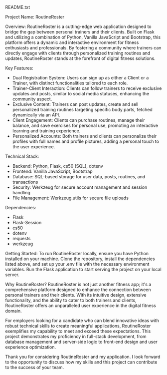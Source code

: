 README.txt

Project Name: RoutineRoster

Overview:
RoutineRoster is a cutting-edge web application designed to bridge the gap between personal trainers and their clients. Built on Flask and utilizing a combination of Python, Vanilla JavaScript and Bootstrap, this platform offers a dynamic and interactive environment for fitness enthusiasts and professionals. By fostering a community where trainers can directly engage with clients through personalized training routines and updates, RoutineRoster stands at the forefront of digital fitness solutions.

Key Features:
- Dual Registration System: Users can sign up as either a Client or a Trainer, with distinct functionalities tailored to each role.
- Trainer-Client Interaction: Clients can follow trainers to receive exclusive updates and posts, similar to social media statuses, enhancing the community aspect.
- Exclusive Content: Trainers can post updates, create and sell personalized training routines targeting specific body parts, fetched dynamically via an API.
- Client Engagement: Clients can purchase routines, manage their balance, and save exercises for personal use, promoting an interactive learning and training experience.
- Personalized Accounts: Both trainers and clients can personalize their profiles with full names and profile pictures, adding a personal touch to the user experience.

Technical Stack:
- Backend: Python, Flask, cs50 (SQL), dotenv
- Frontend: Vanilla JavaScript, Bootstrap
- Database: SQL-based storage for user data, posts, routines, and transactions
- Security: Werkzeug for secure account management and session handling
- File Management: Werkzeug.utils for secure file uploads

Dependencies:
- Flask
- Flask-Session
- cs50
- dotenv
- requests
- werkzeug

Getting Started:
To run RoutineRoster locally, ensure you have Python installed on your machine. Clone the repository, install the dependencies listed above, and set up your .env file with the necessary environment variables. Run the Flask application to start serving the project on your local server.

Why RoutineRoster?
RoutineRoster is not just another fitness app; it's a comprehensive platform designed to enhance the connection between personal trainers and their clients. With its intuitive design, extensive functionality, and the ability to cater to both trainers and clients, RoutineRoster offers an unparalleled user experience in the digital fitness domain.

For employers looking for a candidate who can blend innovative ideas with robust technical skills to create meaningful applications, RoutineRoster exemplifies my capability to meet and exceed these expectations. This project demonstrates my proficiency in full-stack development, from database management and server-side logic to front-end design and user experience optimization.

Thank you for considering RoutineRoster and my application. I look forward to the opportunity to discuss how my skills and this project can contribute to the success of your team.
